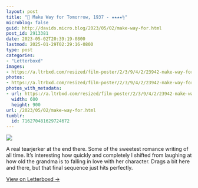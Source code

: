 ```yaml
---
layout: post
title: "🍿 Make Way for Tomorrow, 1937 - ★★★★½"
microblog: false
guid: http://davids.micro.blog/2023/05/02/make-way-for.html
post_id: 2913381
date: 2023-05-02T20:39:19-0800
lastmod: 2025-01-29T02:29:16-0800
type: post
categories:
- "Letterboxd"
images:
- https://a.ltrbxd.com/resized/film-poster/2/3/9/4/2/23942-make-way-for-tomorrow-0-600-0-900-crop.jpg?v=5e4bb97bcd
photos:
- https://a.ltrbxd.com/resized/film-poster/2/3/9/4/2/23942-make-way-for-tomorrow-0-600-0-900-crop.jpg?v=5e4bb97bcd
photos_with_metadata:
- url: https://a.ltrbxd.com/resized/film-poster/2/3/9/4/2/23942-make-way-for-tomorrow-0-600-0-900-crop.jpg?v=5e4bb97bcd
  width: 600
  height: 900
url: /2023/05/02/make-way-for.html
tumblr:
  id: 716270481629724672
---
```

 <p><img src="https://a.ltrbxd.com/resized/film-poster/2/3/9/4/2/23942-make-way-for-tomorrow-0-600-0-900-crop.jpg?v=5e4bb97bcd"/></p> <p>A real tearjerker at the end there. Some of the sweetest romance writing of all time. It’s interesting how quickly and completely I shifted from laughing at how old the grandma is to falling in love with her character. Drags a bit here and there, but that final sequence just hits perfectly.</p> 
<p><a href="https://letterboxd.com/theschlaepfer/film/make-way-for-tomorrow/">View on Letterboxd →</a></p>
